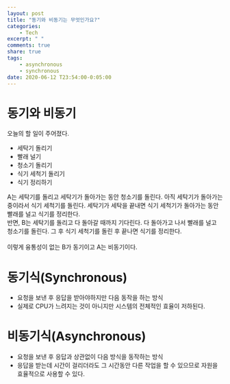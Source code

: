```yaml
---
layout: post
title: "동기와 비동기는 무엇인가요?"
categories:
    - Tech
excerpt: " "
comments: true
share: true
tags:
    - asynchronous
    - synchronous
date: 2020-06-12 T23:54:00-0:05:00
---
```


# 동기와 비동기

오늘의 할 일이 주어졌다.

-   세탁기 돌리기
-   빨래 널기
-   청소기 돌리기
-   식기 세척기 돌리기
-   식기 정리하기

A는 세탁기를 돌리고 세탁기가 돌아가는 동안 청소기를 돌린다. 아직 세탁기가 돌아가는 중이라서 식기 세척기를 돌린다. 세탁기가 세탁을 끝내면 식기 세척기가 돌아가는 동안 빨래를 널고 식기를 정리한다.<br/>
반면, B는 세탁기를 돌리고 다 돌아갈 때까지 기다린다. 다 돌아가고 나서 빨래를 널고 청소기를 돌린다. 그 후 식기 세척기를 돌린 후 끝나면 식기를 정리한다.<br/>
<br/>
이렇게 융통성이 없는 B가 동기이고 A는 비동기이다.<br/>

# 동기식(Synchronous)

-   요청을 보낸 후 응답을 받아야하지만 다음 동작을 하는 방식
-   실제로 CPU가 느려지는 것이 아니지만 시스템의 전체적인 효율이 저하된다.

# 비동기식(Asynchronous)

-   요청을 보낸 후 응답과 상관없이 다음 방식을 동작하는 방식
-   응답을 받는데 시간이 걸리더라도 그 시간동안 다른 작업을 할 수 있으므로 자원을 효율적으로 사용할 수 있다.

